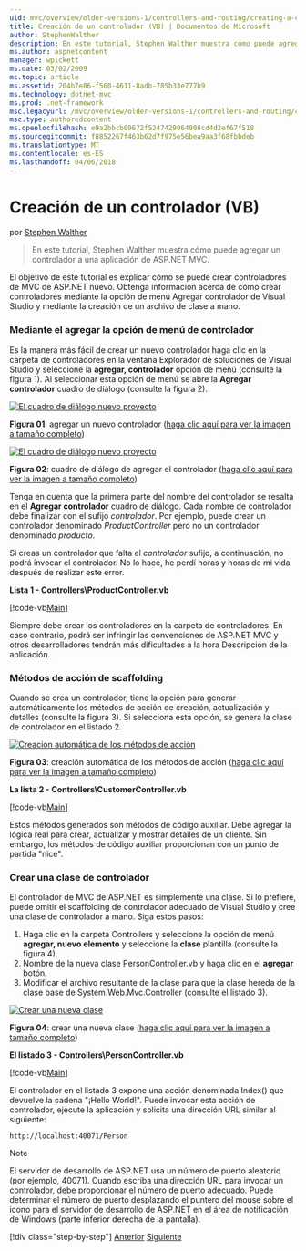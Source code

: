 ```yaml
---
uid: mvc/overview/older-versions-1/controllers-and-routing/creating-a-controller-vb
title: Creación de un controlador (VB) | Documentos de Microsoft
author: StephenWalther
description: En este tutorial, Stephen Walther muestra cómo puede agregar un controlador a una aplicación de ASP.NET MVC.
ms.author: aspnetcontent
manager: wpickett
ms.date: 03/02/2009
ms.topic: article
ms.assetid: 204b7e86-f560-4611-8adb-785b33e777b9
ms.technology: dotnet-mvc
ms.prod: .net-framework
msc.legacyurl: /mvc/overview/older-versions-1/controllers-and-routing/creating-a-controller-vb
msc.type: authoredcontent
ms.openlocfilehash: e9a2bbcb09672f5247429064908cd4d2ef67f518
ms.sourcegitcommit: f8852267f463b62d7f975e56bea9aa3f68fbbdeb
ms.translationtype: MT
ms.contentlocale: es-ES
ms.lasthandoff: 04/06/2018
---
```

<a name="creating-a-controller-vb"></a>Creación de un controlador (VB)
====================
por [Stephen Walther](https://github.com/StephenWalther)

> En este tutorial, Stephen Walther muestra cómo puede agregar un controlador a una aplicación de ASP.NET MVC.


El objetivo de este tutorial es explicar cómo se puede crear controladores de MVC de ASP.NET nuevo. Obtenga información acerca de cómo crear controladores mediante la opción de menú Agregar controlador de Visual Studio y mediante la creación de un archivo de clase a mano.

### <a name="using-the-add-controller-menu-option"></a>Mediante el agregar la opción de menú de controlador

Es la manera más fácil de crear un nuevo controlador haga clic en la carpeta de controladores en la ventana Explorador de soluciones de Visual Studio y seleccione la **agregar, controlador** opción de menú (consulte la figura 1). Al seleccionar esta opción de menú se abre la **Agregar controlador** cuadro de diálogo (consulte la figura 2).


[![El cuadro de diálogo nuevo proyecto](creating-a-controller-vb/_static/image1.jpg)](creating-a-controller-vb/_static/image1.png)

**Figura 01**: agregar un nuevo controlador ([haga clic aquí para ver la imagen a tamaño completo](creating-a-controller-vb/_static/image2.png))


[![El cuadro de diálogo nuevo proyecto](creating-a-controller-vb/_static/image2.jpg)](creating-a-controller-vb/_static/image3.png)

**Figura 02**: cuadro de diálogo de agregar el controlador ([haga clic aquí para ver la imagen a tamaño completo](creating-a-controller-vb/_static/image4.png))


Tenga en cuenta que la primera parte del nombre del controlador se resalta en el **Agregar controlador** cuadro de diálogo. Cada nombre de controlador debe finalizar con el sufijo *controlador*. Por ejemplo, puede crear un controlador denominado *ProductController* pero no un controlador denominado *producto*.


Si creas un controlador que falta el *controlador* sufijo, a continuación, no podrá invocar el controlador. No lo hace, he perdí horas y horas de mi vida después de realizar este error.


**Lista 1 - Controllers\ProductController.vb**

[!code-vb[Main](creating-a-controller-vb/samples/sample1.vb)]

Siempre debe crear los controladores en la carpeta de controladores. En caso contrario, podrá ser infringir las convenciones de ASP.NET MVC y otros desarrolladores tendrán más dificultades a la hora Descripción de la aplicación.

### <a name="scaffolding-action-methods"></a>Métodos de acción de scaffolding

Cuando se crea un controlador, tiene la opción para generar automáticamente los métodos de acción de creación, actualización y detalles (consulte la figura 3). Si selecciona esta opción, se genera la clase de controlador en el listado 2.


[![Creación automática de los métodos de acción](creating-a-controller-vb/_static/image3.jpg)](creating-a-controller-vb/_static/image5.png)

**Figura 03**: creación automática de los métodos de acción ([haga clic aquí para ver la imagen a tamaño completo](creating-a-controller-vb/_static/image6.png))


**La lista 2 - Controllers\CustomerController.vb**

[!code-vb[Main](creating-a-controller-vb/samples/sample2.vb)]

Estos métodos generados son métodos de código auxiliar. Debe agregar la lógica real para crear, actualizar y mostrar detalles de un cliente. Sin embargo, los métodos de código auxiliar proporcionan con un punto de partida "nice".

### <a name="creating-a-controller-class"></a>Crear una clase de controlador

El controlador de MVC de ASP.NET es simplemente una clase. Si lo prefiere, puede omitir el scaffolding de controlador adecuado de Visual Studio y cree una clase de controlador a mano. Siga estos pasos:

1. Haga clic en la carpeta Controllers y seleccione la opción de menú **agregar, nuevo elemento** y seleccione la **clase** plantilla (consulte la figura 4).
2. Nombre de la nueva clase PersonController.vb y haga clic en el **agregar** botón.
3. Modificar el archivo resultante de la clase para que la clase hereda de la clase base de System.Web.Mvc.Controller (consulte el listado 3).


[![Crear una nueva clase](creating-a-controller-vb/_static/image4.jpg)](creating-a-controller-vb/_static/image7.png)

**Figura 04**: crear una nueva clase ([haga clic aquí para ver la imagen a tamaño completo](creating-a-controller-vb/_static/image8.png))


**El listado 3 - Controllers\PersonController.vb**

[!code-vb[Main](creating-a-controller-vb/samples/sample3.vb)]

El controlador en el listado 3 expone una acción denominada Index() que devuelve la cadena "¡Hello World!". Puede invocar esta acción de controlador, ejecute la aplicación y solicita una dirección URL similar al siguiente:

`http://localhost:40071/Person`

> [!NOTE]
> 
> El servidor de desarrollo de ASP.NET usa un número de puerto aleatorio (por ejemplo, 40071). Cuando escriba una dirección URL para invocar un controlador, debe proporcionar el número de puerto adecuado. Puede determinar el número de puerto desplazando el puntero del mouse sobre el icono para el servidor de desarrollo de ASP.NET en el área de notificación de Windows (parte inferior derecha de la pantalla).
> 
> [!div class="step-by-step"]
> [Anterior](adding-dynamic-content-to-a-cached-page-vb.md)
> [Siguiente](creating-an-action-vb.md)
